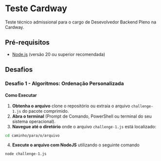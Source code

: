 # Teste Cardway
Teste técnico admissional para o cargo de Desevolvedor Backend Pleno na Cardway.

## Pré-requisitos
- [Node.js](https://nodejs.org/) (versão 20 ou superior recomendada)

## Desafios
### Desafio 1 - Algoritmos: Ordenação Personalizada
#### Como Executar
1. **Obtenha o arquivo** clone o repositório ou extraia o arquivo `challenge-1.js` do pacote comprimido.
2. **Abra o terminal** (Prompt de Comando, PowerShell ou terminal do seu sistema operacional).
3. **Navegue até o diretório** onde o arquivo `challenge-1.js` está localizado:
  ```bash
  cd caminho/para/o/arquivo
  ```
4. **Execute o arquivo com NodeJS** utilizando o seguinte comando
  ```bash
  node challenge-1.js
  ```
